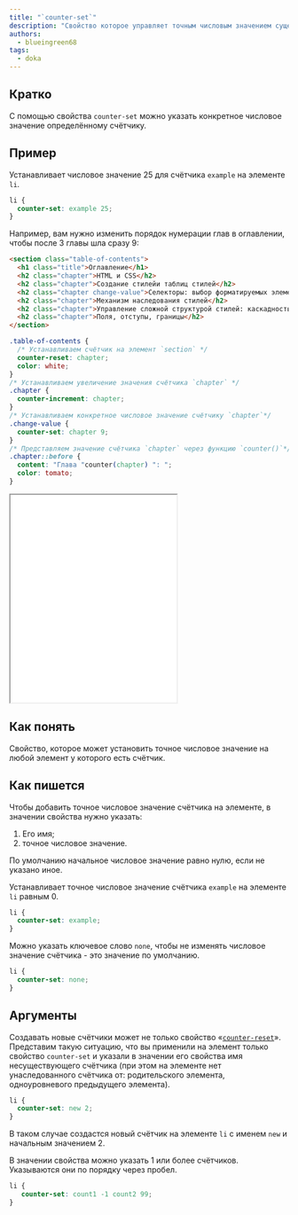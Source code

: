 ```yaml
---
title: "`counter-set`"
description: "Свойство которое управляет точным числовым значением существующих счётчиков"
authors:
  - blueingreen68
tags:
  - doka
---
```


## Кратко

С помощью свойства `counter-set` можно указать конкретное числовое значение определённому счётчику.

## Пример

Устанавливает числовое значение 25 для счётчика `example` на элементе `li`. 

```CSS
li {
  counter-set: example 25;
}
```
Например, вам нужно изменить порядок нумерации глав в оглавлении, чтобы после 3 главы шла сразу 9:

```HTML
<section class="table-of-contents">
  <h1 class="title">Оглавление</h1>
  <h2 class="chapter">HTML и CSS</h2>
  <h2 class="chapter">Создание стилейи таблиц стилей</h2>
  <h2 class="chapter change-value">Селекторы: выбор форматируемых элементов</h2>
  <h2 class="chapter">Механизм наследования стилей</h2>
  <h2 class="chapter">Управление сложной структурой стилей: каскадность</h2>
  <h2 class="chapter">Поля, отступы, границы</h2>
</section>
```

```CSS
.table-of-contents {
  /* Устанавливаем счётчик на элемент `section` */
  counter-reset: chapter;
  color: white;
}
/* Устанавливаем увеличение значения счётчика `сhapter` */
.chapter {
  counter-increment: chapter;
}
/* Устанавливаем конкретное числовое значение счётчику `chapter`*/
.change-value {
  counter-set: chapter 9;
}
/* Представляем значение счётчика `chapter` через функцию `counter()`*/
.chapter::before {
  content: "Глава "counter(chapter) ": ";
  color: tomato;
}
```

<iframe title="Демонстрация свойства" src="demos/counter-set-example" height="375"></iframe>

## Как понять

Свойство, которое может установить точное числовое значение на любой элемент у которого есть счётчик.

## Как пишется

Чтобы добавить точное числовое значение счётчика на элементе, в значении свойства нужно указать:

1. Его имя;
1. точное числовое значение.

По умолчанию начальное числовое значение равно нулю, если не указано иное.

Устанавливает точное числовое значение счётчика `example` на элементе `li` равным 0.

```CSS
li {
  counter-set: example;
}
```

Можно указать ключевое слово `none`, чтобы не изменять числовое значение счётчика - это значение по умолчанию.

```CSS
li {
  counter-set: none;
}
```

## Аргументы 

Создавать новые счётчики может не только свойство «[`counter-reset`](/css/counter-reset/)». Представим такую ситуацию, что вы применили на элемент только свойство `counter-set` и указали в значении его свойства имя несуществующего счётчика (при этом на элементе нет унаследованного счётчика от: родительского элемента, одноуровневого предыдущего элемента).

```CSS
li {
  counter-set: new 2;
}
```

В таком случае создастся новый счётчик на элементе `li` с именем `new` и начальным значением 2.

В значении свойства можно указать 1 или более счётчиков. Указываются они по порядку через пробел.

```CSS
li {
   counter-set: count1 -1 count2 99;
}
```


